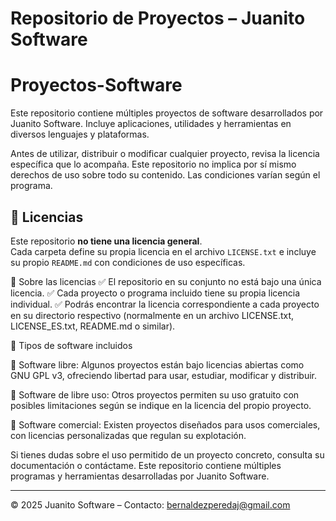 # Repositorio de Proyectos – Juanito Software

# Proyectos-Software

Este repositorio contiene múltiples proyectos de software desarrollados por Juanito Software.
Incluye aplicaciones, utilidades y herramientas en diversos lenguajes y plataformas.

Antes de utilizar, distribuir o modificar cualquier proyecto, revisa la licencia específica que lo acompaña.
Este repositorio no implica por sí mismo derechos de uso sobre todo su contenido. Las condiciones varían según el programa.

## 📜 Licencias

Este repositorio **no tiene una licencia general**.  
Cada carpeta define su propia licencia en el archivo `LICENSE.txt` e incluye su propio `README.md` con condiciones de uso específicas.


📌 Sobre las licencias
✅ El repositorio en su conjunto no está bajo una única licencia.
✅ Cada proyecto o programa incluido tiene su propia licencia individual.
✅ Podrás encontrar la licencia correspondiente a cada proyecto en su directorio respectivo (normalmente en un archivo LICENSE.txt, LICENSE_ES.txt, README.md o similar).

🚀 Tipos de software incluidos

🔹 Software libre: Algunos proyectos están bajo licencias abiertas como GNU GPL v3, ofreciendo libertad para usar, estudiar, modificar y distribuir.

🔹 Software de libre uso: Otros proyectos permiten su uso gratuito con posibles limitaciones según se indique en la licencia del propio proyecto.

🔹 Software comercial: Existen proyectos diseñados para usos comerciales, con licencias personalizadas que regulan su explotación.


Si tienes dudas sobre el uso permitido de un proyecto concreto, consulta su documentación o contáctame.
Este repositorio contiene múltiples programas y herramientas desarrolladas por Juanito Software.

---

© 2025 Juanito Software – Contacto: bernaldezperedaj@gmail.com
